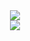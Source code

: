 <div align="center">
  <div align="center">
    <span>
      <img src="https://github-readme-stats.anuraghazra1.vercel.app/api/top-langs/?username=josemalavebri&theme=dark&hide_border=true&no-bg=true&no-frame=true&langs_count=10"/>
    </span>
  </div>
  <div align="center">
    <span align="center">
      <a href="https://skillicons.dev">
        <img src="https://skillicons.dev/icons?i=cs,java,angular,flutter&theme=dark" />
      </a>
    </span>
  </div>
</div>
